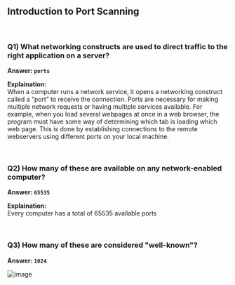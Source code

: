 ## Introduction to Port Scanning

<br/>

### Q1) What networking constructs are used to direct traffic to the right application on a server?
**Answer: `ports`**

**Explaination:** \
When a computer runs a network service, it opens a networking construct called a “port” to receive the connection.  Ports are necessary for making multiple network requests or having multiple services available. For example, when you load several webpages at once in a web browser, the program must have some way of determining which tab is loading which web page. This is done by establishing connections to the remote webservers using different ports on your local machine.

<br/>

### Q2) How many of these are available on any network-enabled computer?

**Answer: `65535`**

**Explaination:** \
Every computer has a total of 65535 available ports

<br/>

### Q3) How many of these are considered "well-known"?

**Answer: `1024`**

![image](https://user-images.githubusercontent.com/33615252/99145913-f9a29b80-2698-11eb-9959-1892399768c9.png)
